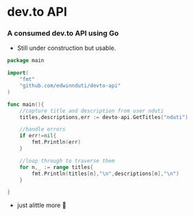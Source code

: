 # dev.to API
### A consumed dev.to API using Go

* Still under construction but usable.

```go
package main

import(
	"fmt"
	"github.com/edwinnduti/devto-api"
)

func main(){
	//capture title and description from user nduti
	titles,descriptions,err := devto-api.GetTitles("nduti")

	//handle errors
	if err!=nil{
		fmt.Println(err)
	}

	//loop through to traverse them
	for n,_ := range titles{
		fmt.Println(titles[n],"\n",descriptions[n],"\n")
	}

}
```
* just alittle more 🤏
